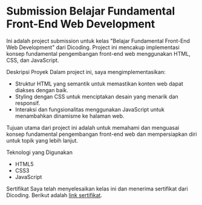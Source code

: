 # Submission Belajar Fundamental Front-End Web Development

Ini adalah project submission untuk kelas "Belajar Fundamental Front-End Web Development" dari Dicoding. Project ini mencakup implementasi konsep fundamental pengembangan front-end web menggunakan HTML, CSS, dan JavaScript.

Deskripsi Proyek
Dalam project ini, saya mengimplementasikan:
- Struktur HTML yang semantik untuk memastikan konten web dapat diakses dengan baik.
- Styling dengan CSS untuk menciptakan desain yang menarik dan responsif.
- Interaksi dan fungsionalitas menggunakan JavaScript untuk menambahkan dinamisme ke halaman web.

Tujuan utama dari project ini adalah untuk memahami dan menguasai konsep fundamental pengembangan front-end web dan mempersiapkan diri untuk topik yang lebih lanjut.

Teknologi yang Digunakan
- HTML5
- CSS3
- JavaScript

Sertifikat
Saya telah menyelesaikan kelas ini dan menerima sertifikat dari Dicoding. Berikut adalah [link sertifikat](https://www.dicoding.com/certificates/ERZRWQMLWXYV).

